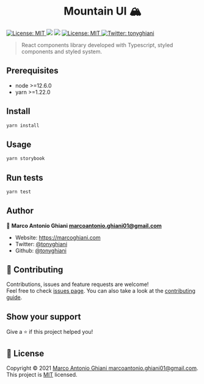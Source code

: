 <h1 align="center">Mountain UI 🏔 </h1>
<p>
  <a href="https://www.npmjs.com/package/@mountain-ui/react-components" target="_blank">
    <img alt="License: MIT" src="https://img.shields.io/npm/v/@mountain-ui/react-components?style=for-the-badge" />
  </a>
  <img src="https://img.shields.io/badge/node-%3E%3D12.6.0-blue.svg?style=for-the-badge" />
  <img src="https://img.shields.io/badge/yarn-%3E%3D1.22.0-blue.svg?style=for-the-badge" />
  <a href="https://github.com/tonyghiani/mountain-ui/blob/master/LICENSE" target="_blank">
    <img alt="License: MIT" src="https://img.shields.io/badge/License-MIT-blue.svg?style=for-the-badge" />
  </a>
  <a href="https://twitter.com/tonyghiani" target="_blank">
    <img alt="Twitter: tonyghiani" src="https://img.shields.io/twitter/follow/tonyghiani.svg?style=for-the-badge" />
  </a>
</p>

> React components library developed with Typescript, styled components and styled system.

## Prerequisites

- node >=12.6.0
- yarn >=1.22.0

## Install

```sh
yarn install
```

## Usage

```sh
yarn storybook
```

## Run tests

```sh
yarn test
```

## Author

👤 **Marco Antonio Ghiani <marcoantonio.ghiani01@gmail.com>**

- Website: https://marcoghiani.com
- Twitter: [@tonyghiani](https://twitter.com/tonyghiani)
- Github: [@tonyghiani](https://github.com/tonyghiani)

## 🤝 Contributing

Contributions, issues and feature requests are welcome!<br />Feel free to check [issues page](https://github.com/tonyghiani/mountain-ui/issues). You can also take a look at the [contributing guide](https://github.com/tonyghiani/mountain-ui/blob/master/CONTRIBUTING.md).

## Show your support

Give a ⭐️ if this project helped you!

## 📝 License

Copyright © 2021 [Marco Antonio Ghiani <marcoantonio.ghiani01@gmail.com>](https://github.com/tonyghiani).<br />
This project is [MIT](https://github.com/tonyghiani/mountain-ui/blob/master/LICENSE) licensed.
